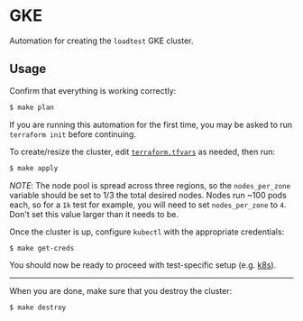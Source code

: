 # GKE

Automation for creating the `loadtest` GKE cluster.

## Usage

Confirm that everything is working correctly:

```bash
$ make plan
```

If you are running this automation for the first time, you may be asked to run
`terraform init` before continuing.


To create/resize the cluster, edit [`terraform.tfvars`](terraform.tfvars)
as needed, then run:

```bash
$ make apply
```

*NOTE*: The node pool is spread across three regions, so the `nodes_per_zone` variable
should be set to 1/3 the total desired nodes.  Nodes run ~100 pods each, so for a `1k` test for example, 
you will need to set `nodes_per_zone` to `4`. Don't set this value larger than it needs to be.


Once the cluster is up, configure `kubectl` with the appropriate credentials:

```bash
$ make get-creds
```

You should now be ready to proceed with test-specific setup (e.g. [k8s](../../k8s)).

---

When you are done, make sure that you destroy the cluster:

```bash
$ make destroy
```
